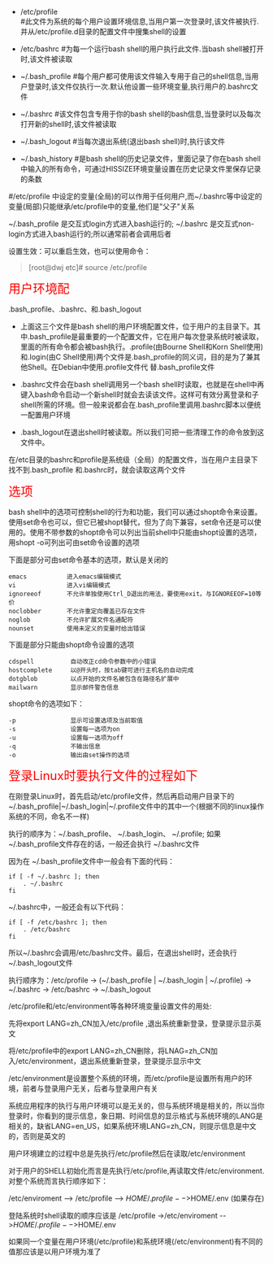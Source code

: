 * /etc/profile  <br>
#此文件为系统的每个用户设置环境信息,当用户第一次登录时,该文件被执行.并从/etc/profile.d目录的配置文件中搜集shell的设置

* /etc/bashrc
#为每一个运行bash shell的用户执行此文件.当bash shell被打开时,该文件被读取

* ~/.bash_profile
#每个用户都可使用该文件输入专用于自己的shell信息,当用户登录时,该文件仅执行一次.默认他设置一些环境变量,执行用户的.bashrc文件

* ~/.bashrc
#该文件包含专用于你的bash shell的bash信息,当登录时以及每次打开新的shell时,该文件被读取

* ~/.bash_logout
#当每次退出系统(退出bash shell)时,执行该文件

* ~/.bash_history
#是bash shell的历史记录文件，里面记录了你在bash shell中输入的所有命令，可通过HISSIZE环境变量设置在历史记录文件里保存记录的条数

#/etc/profile 中设定的变量(全局)的可以作用于任何用户,而~/.bashrc等中设定的变量(局部)只能继承/etc/profile中的变量,他们是"父子"关系

~/.bash_profile 是交互式login方式进入bash运行的; ~/.bashrc 是交互式non-login方式进入bash运行的;所以通常前者会调用后者

设置生效：可以重启生效，也可以使用命令：
>[root@dwj etc]# source /etc/profile

<font color=#FF0000 size=5>用户环境配</font>

.bash_profile、.bashrc、和.bash_logout

* 上面这三个文件是bash shell的用户环境配置文件，位于用户的主目录下。其中.bash_profile是最重要的一个配置文件，它在用户每次登录系统时被读取，里面的所有命令都会被bash执行。.profile(由Bourne Shell和Korn Shell使用)和.login(由C Shell使用)两个文件是.bash_profile的同义词，目的是为了兼其他Shell。在Debian中使用.profile文件代 替.bash_profile文件

* .bashrc文件会在bash shell调用另一个bash shell时读取，也就是在shell中再键入bash命令启动一个新shell时就会去读该文件。这样可有效分离登录和子shell所需的环境。但一般来说都会在.bash_profile里调用.bashrc脚本以便统一配置用户环境

* .bash_logout在退出shell时被读取。所以我们可把一些清理工作的命令放到这文件中。

在/etc目录的bashrc和profile是系统级（全局）的配置文件，当在用户主目录下找不到.bash_profile 和.bashrc时，就会读取这两个文件

<font color=#FF0000 size=5>选项</font>

bash shell中的选项可控制shell的行为和功能，我们可以通过shopt命令来设置。使用set命令也可以，但它已被shopt替代，但为了向下兼容，set命令还是可以使用的。使用不带参数的shopt命令可以列出当前shell中只能由shopt设置的选项，用shopt -o可列出可由set命令设置的选项

下面是部分可由set命令基本的选项，默认是关闭的
```
emacs           进入emacs编辑模式
vi              进入vi编辑模式
ignoreeof       不允许单独使用Ctrl_D退出的用法，要使用exit。与IGNOREEOF=10等价
noclobber       不允许重定向覆盖已存在文件
noglob          不允许扩展文件名通配符
nounset         使用未定义的变量时给出错误
```
下面是部分只能由shopt命令设置的选项
```
cdspell          自动改正cd命令参数中的小错误
hostcomplete     以@开头时，按tab键可进行主机名的自动完成
dotgblob         以点开始的文件名被包含在路径名扩展中
mailwarn         显示邮件警告信息
```
shopt命令的选项如下：
```
-p               显示可设置选项及当前取值
-s               设置每一选项为on
-u               设置每一选项为off
-q               不输出信息
-o               输出由set操作的选项
```

<font color=#FF0000 size=5>登录Linux时要执行文件的过程如下</font>

在刚登录Linux时，首先启动/etc/profile文件，然后再启动用户目录下的~/.bash_profile|~/.bash_login|~/.profile文件中的其中一个(根据不同的linux操作系统的不同，命名不一样)

执行的顺序为：~/.bash_profile、 ~/.bash_login、 ~/.profile; 如果 ~/.bash_profile文件存在的话，一般还会执行 ~/.bashrc文件

因为在 ~/.bash_profile文件中一般会有下面的代码：
```
if [ -f ~/.bashrc ]; then
    . ~/.bashrc
fi

```
~/.bashrc中，一般还会有以下代码：
```
if [ -f /etc/bashrc ]; then
    . /etc/bashrc
fi
```
所以~/.bashrc会调用/etc/bashrc文件。最后，在退出shell时，还会执行~/.bash_logout文件

执行顺序为：/etc/profile -> (~/.bash_profile | ~/.bash_login | ~/.profile) -> ~/.bashrc -> /etc/bashrc -> ~/.bash_logout

/etc/profile和/etc/environment等各种环境变量设置文件的用处:

先将export LANG=zh_CN加入/etc/profile ,退出系统重新登录，登录提示显示英文

将/etc/profile中的export LANG=zh_CN删除，将LNAG=zh_CN加入/etc/environment，退出系统重新登录，登录提示显示中文

/etc/environment是设置整个系统的环境，而/etc/profile是设置所有用户的环境，前者与登录用户无关，后者与登录用户有关

系统应用程序的执行与用户环境可以是无关的，但与系统环境是相关的，所以当你登录时，你看到的提示信息，象日期、时间信息的显示格式与系统环境的LANG是相关的，缺省LANG=en_US，如果系统环境LANG=zh_CN，则提示信息是中文的，否则是英文的

用户环境建立的过程中总是先执行/etc/profile然后在读取/etc/environment

对于用户的SHELL初始化而言是先执行/etc/profile,再读取文件/etc/environment.对整个系统而言执行顺序如下：

/etc/enviroment --> /etc/profile --> $HOME/.profile -->$HOME/.env (如果存在)

登陆系统时shell读取的顺序应该是
/etc/profile ->/etc/enviroment -->$HOME/.profile -->$HOME/.env

如果同一个变量在用户环境(/etc/profile)和系统环境(/etc/environment)有不同的值那应该是以用户环境为准了

